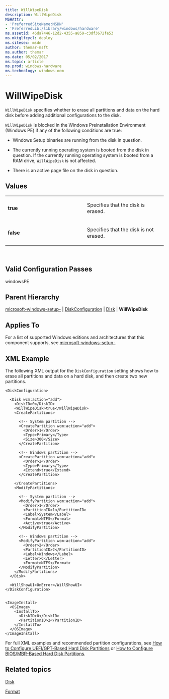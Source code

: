 ```yaml
---
title: WillWipeDisk
description: WillWipeDisk
MSHAttr:
- 'PreferredSiteName:MSDN'
- 'PreferredLib:/library/windows/hardware'
ms.assetid: 46da7446-12d2-4355-a859-c3df3672fe53
ms.mktglfcycl: deploy
ms.sitesec: msdn
author: themar-msft
ms.author: themar
ms.date: 05/02/2017
ms.topic: article
ms.prod: windows-hardware
ms.technology: windows-oem
---
```


# WillWipeDisk


`WillWipeDisk` specifies whether to erase all partitions and data on the hard disk before adding additional configurations to the disk.

`WillWipeDisk` is blocked in the Windows Preinstallation Environment (Windows PE) if any of the following conditions are true:

-   Windows Setup binaries are running from the disk in question.

-   The currently running operating system is booted from the disk in question. If the currently running operating system is booted from a RAM drive, `WillWipeDisk` is not affected.

-   There is an active page file on the disk in question.

## Values


<table>
<colgroup>
<col width="50%" />
<col width="50%" />
</colgroup>
<tbody>
<tr class="odd">
<td><p><strong>true</strong></p></td>
<td><p>Specifies that the disk is erased.</p></td>
</tr>
<tr class="even">
<td><p><strong>false</strong></p></td>
<td><p>Specifies that the disk is not erased.</p></td>
</tr>
</tbody>
</table>

 

## Valid Configuration Passes


windowsPE

## Parent Hierarchy


[microsoft-windows-setup-](microsoft-windows-setup.md) | [DiskConfiguration](microsoft-windows-setup-diskconfiguration.md) | [Disk](microsoft-windows-setup-diskconfiguration-disk.md) | **WillWipeDisk**

## Applies To


For a list of supported Windows editions and architectures that this component supports, see [microsoft-windows-setup-](microsoft-windows-setup.md).

## XML Example


The following XML output for the `DiskConfiguration` setting shows how to erase all partitions and data on a hard disk, and then create two new partitions.

```
<DiskConfiguration>

  <Disk wcm:action="add">
    <DiskID>0</DiskID> 
    <WillWipeDisk>true</WillWipeDisk> 
    <CreatePartitions>

      <!-- System partition -->
      <CreatePartition wcm:action="add">
        <Order>1</Order> 
        <Type>Primary</Type> 
        <Size>300</Size> 
      </CreatePartition>

      <!-- Windows partition -->
      <CreatePartition wcm:action="add">
        <Order>2</Order> 
        <Type>Primary</Type> 
        <Extend>true</Extend> 
      </CreatePartition>

    </CreatePartitions>
    <ModifyPartitions>

      <!-- System partition -->
      <ModifyPartition wcm:action="add">
        <Order>1</Order> 
        <PartitionID>1</PartitionID> 
        <Label>System</Label> 
        <Format>NTFS</Format> 
        <Active>true</Active> 
      </ModifyPartition>

      <!-- Windows partition -->
      <ModifyPartition wcm:action="add">
        <Order>2</Order> 
        <PartitionID>2</PartitionID> 
        <Label>Windows</Label> 
        <Letter>C</Letter> 
        <Format>NTFS</Format> 
      </ModifyPartition>
    </ModifyPartitions>
  </Disk>

  <WillShowUI>OnError</WillShowUI> 
</DiskConfiguration>


<ImageInstall>
  <OSImage>
    <InstallTo>
      <DiskID>0</DiskID> 
      <PartitionID>2</PartitionID> 
    </InstallTo>
  </OSImage>
</ImageInstall>
```

For full XML examples and recommended partition configurations, see [How to Configure UEFI/GPT-Based Hard Disk Partitions](http://go.microsoft.com/fwlink/?LinkId=214261) or [How to Configure BIOS/MBR-Based Hard Disk Partitions](http://go.microsoft.com/fwlink/?LinkId=214260).

## Related topics


[Disk](microsoft-windows-setup-diskconfiguration-disk.md)

[Format](microsoft-windows-setup-diskconfiguration-disk-modifypartitions-modifypartition-format.md)

 

 







